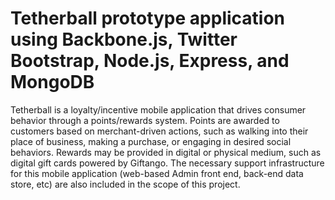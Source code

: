 # Tetherball prototype application using Backbone.js, Twitter Bootstrap, Node.js, Express, and MongoDB #

Tetherball is a loyalty/incentive mobile application that drives consumer behavior through a points/rewards system. Points are awarded to customers based on merchant-driven actions, such as walking into their place of business, making a purchase, or engaging in desired social behaviors. Rewards may be provided in digital or physical medium, such as digital gift cards powered by Giftango. The necessary support infrastructure for this mobile application (web-based Admin front end, back-end data store, etc) are also included in the scope of this project.
